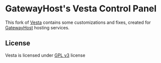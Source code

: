 # GatewayHost's Vesta Control Panel

This fork of [Vesta](https://github.com/serghey-rodin/vesta/) contains some customizations and fixes, created for [GatewayHost](https://gatewayhost.com) hosting services.


## License

Vesta is licensed under [GPL v3](LICENSE) license

